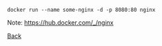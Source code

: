 ```
docker run --name some-nginx -d -p 8080:80 nginx
```
Note: https://hub.docker.com/_/nginx

[Back](/day2/README.md)